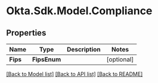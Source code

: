 # Okta.Sdk.Model.Compliance

## Properties

Name | Type | Description | Notes
------------ | ------------- | ------------- | -------------
**Fips** | **FipsEnum** |  | [optional] 

[[Back to Model list]](../README.md#documentation-for-models) [[Back to API list]](../README.md#documentation-for-api-endpoints) [[Back to README]](../README.md)

